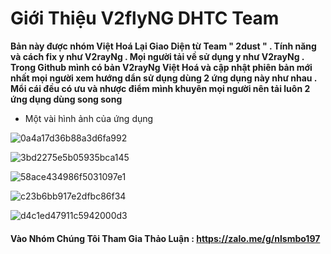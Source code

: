 # Giới Thiệu V2flyNG DHTC Team

**Bản này được nhóm Việt Hoá Lại Giao Diện từ Team " 2dust " . Tính năng và cách fix y như V2rayNg . Mọi người tải về sử dụng y như V2rayNg . Trong Github mình có bản V2rayNg Việt Hoá và cập nhật phiên bản mới nhất mọi người xem hướng dẩn sử dụng dùng 2 ứng dụng này như nhau . Mổi cái đều có ưu và nhược điểm mình khuyên mọi người nên tải luôn 2 ứng dụng dùng song song**

- Một vài hình ảnh của ứng dụng

![0a4a17d36b88a3d6fa992](https://user-images.githubusercontent.com/92734523/138901058-dafdae30-e8ed-47bd-8e0a-d8fda27bd9d4.jpg)


![3bd2275e5b05935bca145](https://user-images.githubusercontent.com/92734523/138901062-dec10798-0659-458b-81e4-fb371456982a.jpg)


![58ace434986f5031097e1](https://user-images.githubusercontent.com/92734523/138901067-d19340d3-86c7-43ab-8d7c-cad787c91c2f.jpg)


![c23b6bb917e2dfbc86f34](https://user-images.githubusercontent.com/92734523/138901069-693f4d68-ce77-40a4-a4e4-e41b0a6659d5.jpg)


![d4c1ed47911c5942000d3](https://user-images.githubusercontent.com/92734523/138901071-5416aacb-a873-46a1-a035-850d5079462b.jpg)

#### Vào Nhóm Chúng Tôi Tham Gia Thảo Luận : https://zalo.me/g/nlsmbo197

